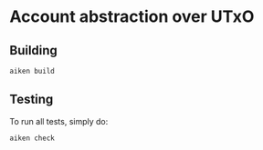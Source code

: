 # Account abstraction over UTxO

## Building

```sh
aiken build
```

## Testing

To run all tests, simply do:

```sh
aiken check
```